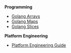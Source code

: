 **Programming**

- [Golang Arrays](https://docs.google.com/viewer?url=https://raw.githubusercontent.com/kodekloudhub/devops-101/main/images/programming/golang/go1.pdf)
- [Golang Maps](https://docs.google.com/viewer?url=https://raw.githubusercontent.com/kodekloudhub/devops-101/main/images/programming/golang/go2.pdf)
- [Golang Slices](https://docs.google.com/viewer?url=https://raw.githubusercontent.com/kodekloudhub/devops-101/main/images/programming/golang/go3.pdf)

**Platform Engineering**

- [Platform Engineering Guide]((https://docs.google.com/viewer?url=https://raw.githubusercontent.com/kodekloudhub/devops-101/main/Platform%20Engineering/Platform%20Engineering%20Roadmap.pdf)
)





